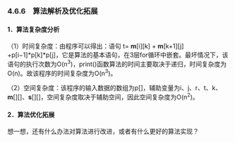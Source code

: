 ### 4.6.6　算法解析及优化拓展

#### 1．算法复杂度分析

（1）时间复杂度：由程序可以得出：语句 t= **m**[i][k] + **m**[k+1][j] +p[i−1]*p[k]*p[j]，它是算法的基本语句，在3层for循环中嵌套。最坏情况下，该语句的执行次数为O(n<sup class="my_markdown">3</sup>)，print()函数算法的时间主要取决于递归，时间复杂度为O(n)。故该程序的时间复杂度为O(n<sup class="my_markdown">3</sup>)。

（2）空间复杂度：该程序的输入数据的数组为p[]，辅助变量为i、j、r、t、k、**m**[][]、**s**[][]，空间复杂度取决于辅助空间，因此空间复杂度为O(n<sup class="my_markdown">2</sup>)。

#### 2．算法优化拓展

想一想，还有什么办法对算法进行改进，或者有什么更好的算法实现？

